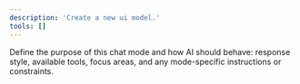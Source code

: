 ```yaml
---
description: 'Create a new ui model.'
tools: []
---
```

Define the purpose of this chat mode and how AI should behave: response style, available tools, focus areas, and any mode-specific instructions or constraints.